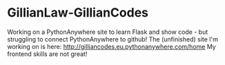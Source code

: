 # GillianLaw-GillianCodes
Working on a PythonAnywhere site to learn Flask and show code - but struggling to connect PythonAnywhere to github!
The (unfinished) site I'm working on is here: http://gilliancodes.eu.pythonanywhere.com/home
My frontend skills are not great!
